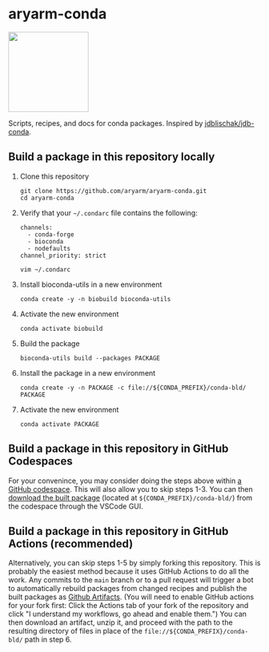 # aryarm-conda
[<img src=https://github.com/codespaces/badge.svg width=160>](https://codespaces.new/aryarm/aryarm-conda)

Scripts, recipes, and docs for conda packages. Inspired by [jdblischak/jdb-conda](https://github.com/jdblischak/jdb-conda).

## Build a package in this repository locally

1. Clone this repository
    ```
    git clone https://github.com/aryarm/aryarm-conda.git
    cd aryarm-conda
    ```
2. Verify that your `~/.condarc` file contains the following:
   ```
   channels:
     - conda-forge
     - bioconda
     - nodefaults
   channel_priority: strict
   ```
   ```
   vim ~/.condarc
   ```
3. Install bioconda-utils in a new environment
    ```
    conda create -y -n biobuild bioconda-utils
    ```
4. Activate the new environment
    ```
    conda activate biobuild
    ```
5. Build the package
    ```
    bioconda-utils build --packages PACKAGE
    ```
6. Install the package in a new environment
    ```
    conda create -y -n PACKAGE -c file://${CONDA_PREFIX}/conda-bld/ PACKAGE
    ```
7. Activate the new environment
    ```
    conda activate PACKAGE
    ```

## Build a package in this repository in GitHub Codespaces
For your convenince, you may consider doing the steps above within [a GitHub codespace](https://codespaces.new/aryarm/aryarm-conda). This will also allow you to skip steps 1-3. You can then [download the built package](https://github.com/orgs/community/discussions/62388#discussioncomment-7281243) (located at `${CONDA_PREFIX}/conda-bld/`) from the codespace through the VSCode GUI.

## Build a package in this repository in GitHub Actions (recommended)
Alternatively, you can skip steps 1-5 by simply forking this repository. This is probably the easiest method because it uses GitHub Actions to do all the work. Any commits to the `main` branch or to a pull request will trigger a bot to automatically rebuild packages from changed recipes and publish the built packages as [Github Artifacts](https://docs.github.com/en/actions/managing-workflow-runs/downloading-workflow-artifacts). (You will need to enable GitHub actions for your fork first: Click the Actions tab of your fork of the repository and click "I understand my workflows, go ahead and enable them.") You can then download an artifact, unzip it, and proceed with the path to the resulting directory of files in place of the `file://${CONDA_PREFIX}/conda-bld/` path in step 6.
